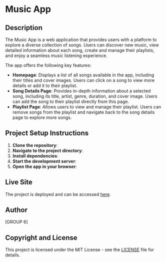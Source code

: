 # Music App

## Description
The Music App is a web application that provides users with a platform to explore a diverse collection of songs. Users can discover new music, view detailed information about each song, create and manage their playlists, and enjoy a seamless music listening experience.

The app offers the following key features:
- **Homepage**: Displays a list of all songs available in the app, including their titles and cover images. Users can click on a song to view more details or add it to their playlist.
- **Song Details Page**: Provides in-depth information about a selected song, including its title, artist, genre, duration, and cover image. Users can add the song to their playlist directly from this page.
- **Playlist Page**: Allows users to view and manage their playlist. Users can remove songs from the playlist and navigate back to the song details page to explore more songs.

## Project Setup Instructions
1. **Clone the repository**: 
2. **Navigate to the project directory**:
3. **Install dependencies**:
4. **Start the development server**:
5. **Open the app in your browser**:

## Live Site
The project is deployed and can be accessed [here](https://your-username.github.io/music-app).

## Author
[GROUP 6]

## Copyright and License
This project is licensed under the MIT License - see the [LICENSE](LICENSE) file for details.
